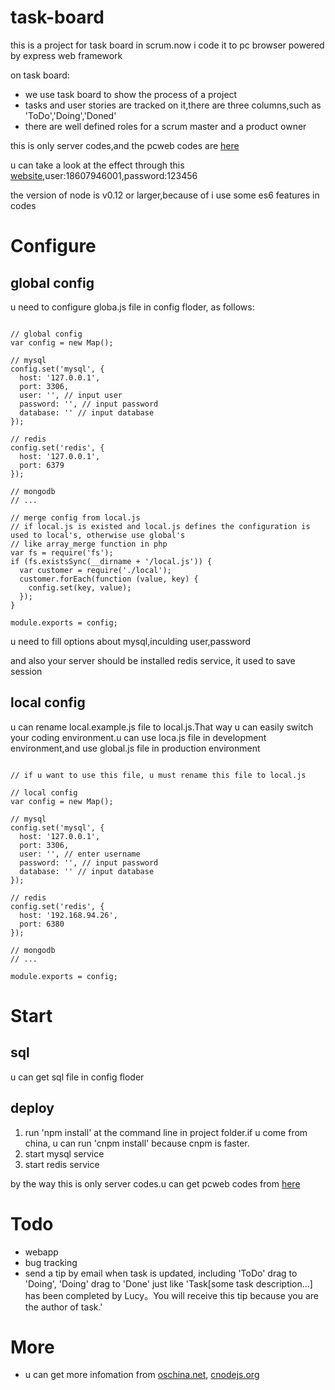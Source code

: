 # task-board
this is a project for task board in scrum.now i code it to pc browser powered by express web framework

on task board:
- we use task board to show the process of a project
- tasks and user stories are tracked on it,there are three columns,such as 'ToDo','Doing','Doned'
- there are well defined roles for a scrum master and a product owner


this is only server codes,and the pcweb codes are [here](https://github.com/hinson0/task-board-pcweb "here")

u can take a look at the effect through this [website](http://kanban.ishuwo.com "website"),user:18607946001,password:123456

the version of node is v0.12 or larger,because of i use some es6 features in codes

# Configure #
## global config ##
u need to configure globa.js file in config floder, as follows:

```

// global config
var config = new Map();

// mysql
config.set('mysql', {
  host: '127.0.0.1',
  port: 3306,
  user: '', // input user
  password: '', // input password
  database: '' // input database
});

// redis
config.set('redis', {
  host: '127.0.0.1',
  port: 6379
});

// mongodb
// ...

// merge config from local.js
// if local.js is existed and local.js defines the configuration is used to local's, otherwise use global's
// like array_merge function in php
var fs = require('fs');
if (fs.existsSync(__dirname + '/local.js')) {
  var customer = require('./local');
  customer.forEach(function (value, key) {
	config.set(key, value);
  });
}

module.exports = config;

```

u need to fill options about mysql,inculding user,password

and also your server should be installed redis service, it used to save session

## local config ##

u can rename local.example.js file to local.js.That way u can easily switch your coding environment.u can use loca.js file in development environment,and use global.js file in production environment


```

// if u want to use this file, u must rename this file to local.js

// local config
var config = new Map();

// mysql
config.set('mysql', {
  host: '127.0.0.1',
  port: 3306,
  user: '', // enter username
  password: '', // input password
  database: '' // input database
});

// redis
config.set('redis', {
  host: '192.168.94.26',
  port: 6380
});

// mongodb
// ...

module.exports = config;

```

# Start #
## sql ##
u can get sql file in config floder

## deploy ##
1. run 'npm install' at the command line in project folder.if u come from china, u can run 'cnpm install' because cnpm is faster.
2. start mysql service
3. start redis service

by the way this is only server codes.u can get pcweb codes from [here](https://github.com/hinson0/task-board-pcweb "here")

# Todo #
- webapp
- bug tracking
- send a tip by email when task is updated, including 'ToDo' drag to 'Doing', 'Doing' drag to 'Done' just like 'Task[some task description...] has been completed by Lucy。You will receive this tip because you are the author of task.'


# More #
- u can get more infomation from [oschina.net](http://www.oschina.net/p/task-board "oschina.net"), [cnodejs.org](https://cnodejs.org/topic/55a3b5623ecc81b621bba776 "cnodejs.org")